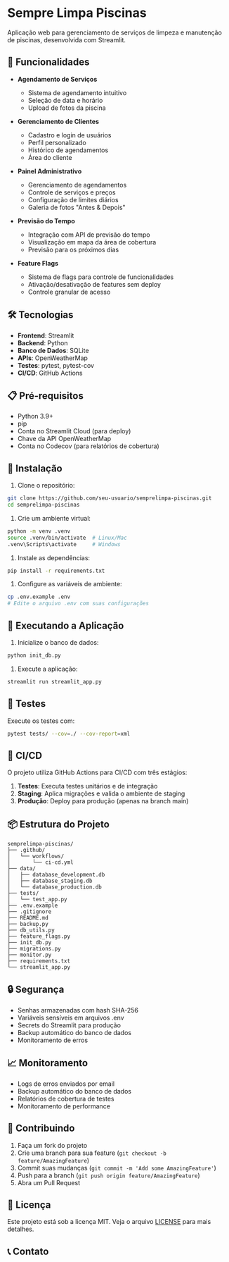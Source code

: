 # Sempre Limpa Piscinas

Aplicação web para gerenciamento de serviços de limpeza e manutenção de piscinas, desenvolvida com Streamlit.

## 🚀 Funcionalidades

- **Agendamento de Serviços**
  - Sistema de agendamento intuitivo
  - Seleção de data e horário
  - Upload de fotos da piscina

- **Gerenciamento de Clientes**
  - Cadastro e login de usuários
  - Perfil personalizado
  - Histórico de agendamentos
  - Área do cliente

- **Painel Administrativo**
  - Gerenciamento de agendamentos
  - Controle de serviços e preços
  - Configuração de limites diários
  - Galeria de fotos "Antes & Depois"

- **Previsão do Tempo**
  - Integração com API de previsão do tempo
  - Visualização em mapa da área de cobertura
  - Previsão para os próximos dias

- **Feature Flags**
  - Sistema de flags para controle de funcionalidades
  - Ativação/desativação de features sem deploy
  - Controle granular de acesso

## 🛠️ Tecnologias

- **Frontend**: Streamlit
- **Backend**: Python
- **Banco de Dados**: SQLite
- **APIs**: OpenWeatherMap
- **Testes**: pytest, pytest-cov
- **CI/CD**: GitHub Actions

## 📋 Pré-requisitos

- Python 3.9+
- pip
- Conta no Streamlit Cloud (para deploy)
- Chave da API OpenWeatherMap
- Conta no Codecov (para relatórios de cobertura)

## 🔧 Instalação

1. Clone o repositório:

```bash
git clone https://github.com/seu-usuario/semprelimpa-piscinas.git
cd semprelimpa-piscinas
```

1. Crie um ambiente virtual:

```bash
python -m venv .venv
source .venv/bin/activate  # Linux/Mac
.venv\Scripts\activate     # Windows
```

1. Instale as dependências:

```bash
pip install -r requirements.txt
```

1. Configure as variáveis de ambiente:

```bash
cp .env.example .env
# Edite o arquivo .env com suas configurações
```

## 🚀 Executando a Aplicação

1. Inicialize o banco de dados:

```bash
python init_db.py
```

1. Execute a aplicação:

```bash
streamlit run streamlit_app.py
```

## 🧪 Testes

Execute os testes com:

```bash
pytest tests/ --cov=./ --cov-report=xml
```

## 🔄 CI/CD

O projeto utiliza GitHub Actions para CI/CD com três estágios:

1. **Testes**: Executa testes unitários e de integração
1. **Staging**: Aplica migrações e valida o ambiente de staging
1. **Produção**: Deploy para produção (apenas na branch main)

## 📦 Estrutura do Projeto

```text
semprelimpa-piscinas/
├── .github/
│   └── workflows/
│       └── ci-cd.yml
├── data/
│   ├── database_development.db
│   ├── database_staging.db
│   └── database_production.db
├── tests/
│   └── test_app.py
├── .env.example
├── .gitignore
├── README.md
├── backup.py
├── db_utils.py
├── feature_flags.py
├── init_db.py
├── migrations.py
├── monitor.py
├── requirements.txt
└── streamlit_app.py
```

## 🔒 Segurança

- Senhas armazenadas com hash SHA-256
- Variáveis sensíveis em arquivos .env
- Secrets do Streamlit para produção
- Backup automático do banco de dados
- Monitoramento de erros

## 📈 Monitoramento

- Logs de erros enviados por email
- Backup automático do banco de dados
- Relatórios de cobertura de testes
- Monitoramento de performance

## 🤝 Contribuindo

1. Faça um fork do projeto
1. Crie uma branch para sua feature (`git checkout -b feature/AmazingFeature`)
1. Commit suas mudanças (`git commit -m 'Add some AmazingFeature'`)
1. Push para a branch (`git push origin feature/AmazingFeature`)
1. Abra um Pull Request

## 📝 Licença

Este projeto está sob a licença MIT. Veja o arquivo [LICENSE](LICENSE) para mais detalhes.

## 📞 Contato
